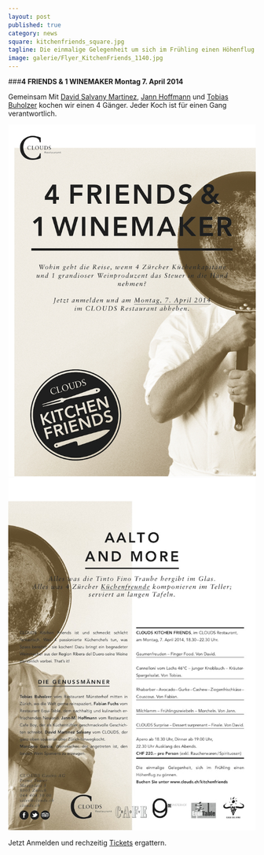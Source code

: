 ```yaml
---
layout: post
published: true
category: news
square: kitchenfriends_square.jpg
tagline: Die einmalige Gelegenheit um sich im Frühling einen Höhenflug zu gönnen.
image: galerie/Flyer_KitchenFriends_1140.jpg
---
```


###**4 FRIENDS & 1 WINEMAKER Montag 7. April 2014**

Gemeinsam Mit [David Salvany Martinez](http://www.clouds.ch "David"), [Jann Hoffmann](http://www.cafeboy.ch/site/ "Jann") und [Tobias Buholzer](http://www.muensterhof.com/de/gastgeber.html "Tobias") kochen wir einen 4 Gänger. Jeder Koch ist für einen Gang verantwortlich.

![Flyer_KitchenFriends1.jpg](/assets/images/galerie/Flyer_KitchenFriends1.jpg)
![Flyer_KitchenFriends2.jpg](/assets/images/galerie/Flyer_KitchenFriends2.jpg)








Jetzt Anmelden und rechzeitig 
[Tickets](http://shop.e-guma.ch/clouds-zurich/de/gutscheine/15053/friends-and-wine  "Tickets Kitchen Friends") ergattern.